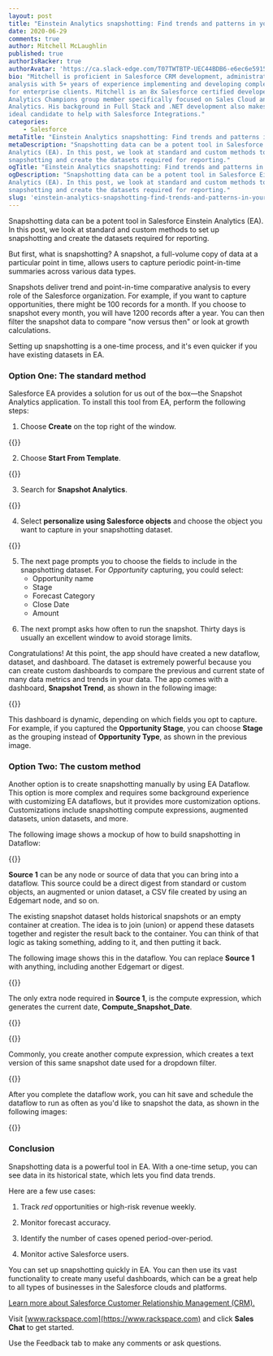 ```yaml
---
layout: post
title: "Einstein Analytics snapshotting: Find trends and patterns in your data"
date: 2020-06-29
comments: true
author: Mitchell McLaughlin
published: true
authorIsRacker: true
authorAvatar: 'https://ca.slack-edge.com/T07TWTBTP-UEC44BDB6-e6ec6e591568-512'
bio: "Mitchell is proficient in Salesforce CRM development, administration, and
analysis with 5+ years of experience implementing and developing complex solutions
for enterprise clients. Mitchell is an 8x Salesforce certified developer and
Analytics Champions group member specifically focused on Sales Cloud and Einstein
Analytics. His background in Full Stack and .NET development also makes him an
ideal candidate to help with Salesforce Integrations."
categories:
    - Salesforce
metaTitle: "Einstein Analytics snapshotting: Find trends and patterns in your data"
metaDescription: "Snapshotting data can be a potent tool in Salesforce Einstein
Analytics (EA). In this post, we look at standard and custom methods to set up
snapshotting and create the datasets required for reporting."
ogTitle: "Einstein Analytics snapshotting: Find trends and patterns in your data"
ogDescription: "Snapshotting data can be a potent tool in Salesforce Einstein
Analytics (EA). In this post, we look at standard and custom methods to set up
snapshotting and create the datasets required for reporting."
slug: 'einstein-analytics-snapshotting-find-trends-and-patterns-in-your-data'
---
```


Snapshotting data can be a potent tool in Salesforce Einstein Analytics (EA). In
this post, we look at standard and custom methods to set up snapshotting and
create the datasets required for reporting.

<!--more-->

But first, what is snapshotting? A snapshot, a full-volume copy of data at a
particular point in time, allows users to capture periodic point-in-time
summaries across various data types.

Snapshots deliver trend and point-in-time comparative analysis to every role of
the Salesforce organization. For example, if you want to capture opportunities,
there might be 100 records for a month. If you choose to snapshot every month,
you will have 1200 records after a year. You can then filter the snapshot data
to compare "now versus then" or look at growth calculations.

Setting up snapshotting is a one-time process, and it's even quicker if you have
existing datasets in EA.

### Option One: The standard method

Salesforce EA provides a solution for us out of the box&mdash;the Snapshot
Analytics application. To install this tool from EA, perform the following steps:

1. Choose **Create** on the top right of the window.

{{<img src="Picture1.png" alt="" title="">}}


<ol start=2>
    <li>Choose <b>Start From Template</b>.</li>
</ol>

{{<img src="Picture2.png" alt="" title="">}}


<ol start=3>
    <li>Search for <b>Snapshot Analytics</b>.</li>
</ol>

{{<img src="Picture3.png" alt="" title="">}}


<ol start=4>
    <li>Select <b>personalize using Salesforce objects</b> and choose the object you
   want to capture in your snapshotting dataset.</li>
</ol>

{{<img src="Picture4.png" alt="" title="">}}


<ol start=5>
    <li>The next page prompts you to choose the fields to include in the snapshotting
   dataset. For <em>Opportunity</em> capturing, you could select:
     <ul>
      <li>Opportunity name</li>
      <li>Stage</li>
      <li>Forecast Category</li>
      <li>Close Date</li>
      <li>Amount</li>
    </ul>
   </li>
</ol>

<ol start=6>
    <li>The next prompt asks how often to run the snapshot. Thirty days is usually an
   excellent window to avoid storage limits.</li>
</ol>

Congratulations! At this point, the app should have created a new dataflow,
dataset, and dashboard. The dataset is extremely powerful because you can create
custom dashboards to compare the previous and current state of many data metrics
and trends in your data. The app comes with a dashboard, **Snapshot Trend**, as
shown in the following image:

{{<img src="Picture5.png" alt="" title="">}}

This dashboard is dynamic, depending on which fields you opt to capture. For
example, if you captured the **Opportunity Stage**, you can choose **Stage** as
the grouping instead of **Opportunity Type**, as shown in the previous image.

### Option Two: The custom method

Another option is to create snapshotting manually by using EA Dataflow. This
option is more complex and requires some background experience with customizing
EA dataflows, but it provides more customization options. Customizations include
snapshotting compute expressions, augmented datasets, union datasets, and more.

The following image shows a mockup of how to build snapshotting in Dataflow:

{{<img src="Picture6.png" alt="" title="">}}

**Source 1** can be any node or source of data that you can bring into a dataflow.
This source could be a direct digest from standard or custom objects, an augmented
or union dataset, a CSV file created by using an Edgemart node, and so on.

The existing snapshot dataset holds historical snapshots or an empty container
at creation. The idea is to join (union) or append these datasets together and
register the result back to the container. You can think of that logic as taking
something, adding to it, and then putting it back.

The following image shows this in the dataflow. You can replace **Source 1**
with anything, including another Edgemart or digest.

{{<img src="Picture7.png" alt="" title="">}}


The only extra node required in **Source 1**, is the compute expression, which
generates the current date, **Compute_Snapshot_Date**.

{{<img src="Picture8.png" alt="" title="">}}


{{<img src="Picture9.png" alt="" title="">}}


Commonly, you create another compute expression, which creates a text version
of this same snapshot date used for a dropdown filter.

{{<img src="Picture10.png" alt="" title="">}}

After you complete the dataflow work, you can hit save and schedule the dataflow
to run as often as you'd like to snapshot the data, as shown in the following
images:

{{<img src="Picture11.png" alt="" title="">}}

### Conclusion

Snapshotting data is a powerful tool in EA. With a one-time setup, you can see
data in its historical state, which lets you find data trends.

Here are a few use cases:

1. Track *red* opportunities or high-risk revenue weekly.

2. Monitor forecast accuracy.

3. Identify the number of cases opened period-over-period.

4. Monitor active Salesforce users.

You can set up snapshotting quickly in EA. You can then use its vast functionality
to create many useful dashboards, which can be a great help to all types of
businesses in the Salesforce clouds and platforms.

<a class="cta red" id="cta" href="https://www.rackspace.com/salesforce">Learn more about Salesforce Customer Relationship Management (CRM).</a>

Visit [www.rackspace.com](https://www.rackspace.com) and click **Sales Chat**
to get started.

Use the Feedback tab to make any comments or ask questions.
